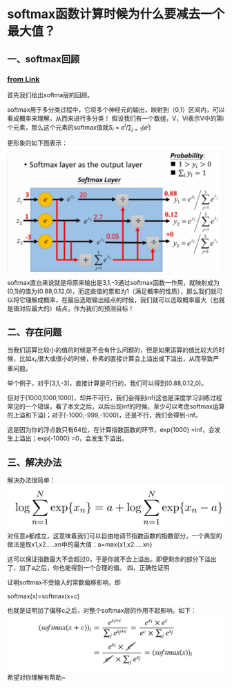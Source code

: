 # softmax函数计算时候为什么要减去一个最大值？
## 一、softmax回顾
### [from Link](https://zhuanlan.zhihu.com/p/29376573)
首先我们给出softma层的回顾。

softmax用于多分类过程中，它将多个神经元的输出，映射到（0,1）区间内，可以看成概率来理解，从而来进行多分类！
假设我们有一个数组，V，Vi表示V中的第i个元素，那么这个元素的softmax值就$S_i$ = $e^i$/$\sum_{j=1}$($e^j$)

更形象的如下图表示：
![softmax](softmax/softmax01.jpg)
softmax直白来说就是将原来输出是3,1,-3通过softmax函数一作用，就映射成为(0,1)的值为(0.88,0.12,0)，而这些值的累和为1（满足概率的性质），那么我们就可以将它理解成概率，在最后选取输出结点的时候，我们就可以选取概率最大（也就是值对应最大的）结点，作为我们的预测目标！
## 二、存在问题

当我们运算比较小的值的时候是不会有什么问题的，但是如果运算的值比较大的时候，比如$x_n$很大或很小的时候，朴素的直接计算会上溢出或下溢出，从而导致严重问题。

举个例子，对于[3,1,-3]，直接计算是可行的，我们可以得到(0.88,0.12,0)。

但对于[1000,1000,1000]，却并不可行，我们会得到inf(这也是深度学习训练过程常见的一个错误，看了本文之后，以后出现inf的时候，至少可以考虑softmax运算的上溢和下溢)；对于[-1000,-999,-1000]，还是不行，我们会得到-inf。

这是因为你的浮点数只有64位，在计算指数函数的环节，exp{1000} =inf，会发生上溢出；exp{-1000} =0，会发生下溢出。
## 三、解决办法

解决办法很简单：
![softmax](softmax/softmax02.jpg)
对任意a都成立，这意味着我们可以自由地调节指数函数的指数部分，一个典型的做法是取x1,x2.....xn中的最大值：a=max{x1,x2.....xn}

这可以保证指数最大不会超过0，于是你就不会上溢出。即便剩余的部分下溢出了，加了a之后，你也能得到一个合理的值。
四、正确性证明

证明softmax不受输入的常数偏移影响，即

softmax(x)=softmax(x+c)

也就是证明加了偏移c之后，对整个softmax层的作用不起影响。如下：
![softmax](softmax/softmax03.jpg)
希望对你理解有帮助~